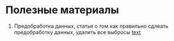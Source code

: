 # Полезные материалы
1. Предобработка данных, статья о том как правильно сдлеать предобработку данных, удалить все выбросы [text](https://habr.com/ru/articles/800973/)